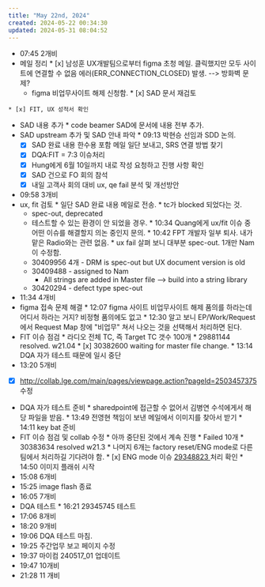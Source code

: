 ```yaml
---
title: "May 22nd, 2024"
created: 2024-05-22 00:34:30
updated: 2024-05-31 08:04:52
---
```

  * 07:45 2개비
  *  메일 정리
    * [x] 남성훈 UX개발팀으로부터 figma 초청 메일. 클릭했지만 모두 사이트에 연결할 수 없음 에러(ERR_CONNECTION_CLOSED) 발생. --> 방화벽 문제?
      * figma 비업무사이트 해제 신청함.
    * [x] SAD 문서 재검토

    * [x] FIT, UX 성적서 확인
  *  SAD 내용 추가
    * code beamer SAD에 문서에 내용 전부 추가.
  *  SAD upstream 추가 및 SAD 안내 파악
    * 09:13 박현승 선임과 SDD 논의.
      * [x] SAD 완료 내용 한수용 포함 메일 일단 보내고, SRS 연결 방법 찾기
      * [x] DQA:FIT = 7:3 이슈처리
      * [x] Hung에게 6월 10일까지 내로 작성 요청하고 진행 사항 확인
      * [x] SAD 건으로 FO 회의 참석
      * [x] 내일 고객사 회의 대비 ux, qe fail 분석 및 개선방안
  * 09:58 3개비
  *  ux, fit 검토
    * 일단 SAD 완료 내용 메일로 전송.
    * tc가 blocked 되었다는 것.
      * spec-out, deprecated
      * 테스트할 수 있는 환경이 안 되었을 경우.
    * 10:34 Quang에게 ux/fit 이슈 중 어떤 이슈를 해결할지 의논 중인지 문의.
    * 10:42 FPT 개발자 일부 퇴사. 내가 맡은 Radio와는 관련 없음.
    * ux fail 살펴 보니 대부분 spec-out. 1개만 Nam이 수정함.
      * 30409956 4개 - DRM is spec-out but UX document version is old
      * 30409488 - assigned to Nam
        * All strings are added in Master file --> build into a string library
      * 30420294 - defect type spec-out
  * 11:34 4개비
  *  figma 접속 문제 해결
    * 12:07 figma 사이트 비업무사이트 해제 품의를 하라는데 어디서 하라는 거지? 비정형 품의에도 없고
    * 12:30 알고 보니 EP/Work/Request에서 Request Map 창에 "비업무" 쳐서 나오는 것을 선택해서 처리하면 된다.
  *  FIT 이슈 점검
    * 라디오 전체 TC, 즉 Target TC 갯수 100개
    * 29881144 resolved. w21.04
    * [x] 30382600 waiting for master file change. 
    * 13:14 DQA 자가 테스트 때문에 일시 중단
  * 13:20 5개비
  * [x] http://collab.lge.com/main/pages/viewpage.action?pageId=2503457375 수정
  *  DQA 자가 테스트 준비
    * sharedpoint에 접근할 수 없어서 김병연 수석에게서 해당 파일을 받음.
    * 13:49 전영현 책임이 보낸 메일에서 이미지를 찾아서 받기
    * 14:11 key bat 준비
  *  FIT 이슈 점검 및 collab 수정
    * 아까 중단된 것에서 계속 진행
    * Failed 10개
    * 30383634 resolved w21.3
    * 나머지 6개는 factory reset/ENG mode로 다른 팀에서 처리하길 기다려야 함.
    * [x] ENG mode 이슈 [29348823 ](http://avncb.lge.com:8080/cb/item/29348823)처리 확인
    * 14:50 이미지 플래쉬 시작
  * 15:08 6개비
  * 15:25 image flash 종료
  * 16:05 7개비
  *  DQA 테스트
    * 16:21 29345745 테스트
  * 17:06 8개비
  * 18:20 9개비
  * 19:06 DQA 테스트 마침.
  * 19:25 주간업무 보고 페이지 수정
  * 19:37 마이컴 240517_01 업데이트
  * 19:47 10개비
  * 21:28 11 개비